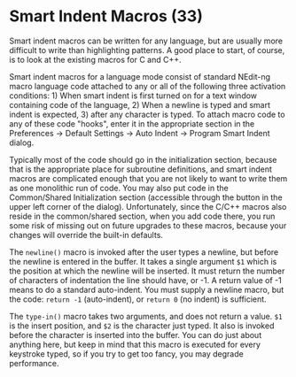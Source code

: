 # Smart Indent Macros (33)

Smart indent macros can be written for any language, but are usually
more difficult to write than highlighting patterns. A good place to
start, of course, is to look at the existing macros for C and C++.

Smart indent macros for a language mode consist of standard NEdit-ng
macro language code attached to any or all of the following three
activation conditions: 1) When smart indent is first turned on for a
text window containing code of the language, 2) When a newline is typed
and smart indent is expected, 3) after any character is typed. To attach
macro code to any of these code "hooks", enter it in the appropriate
section in the Preferences &rarr; Default Settings &rarr; Auto Indent
&rarr; Program Smart Indent dialog.

Typically most of the code should go in the initialization section,
because that is the appropriate place for subroutine definitions, and
smart indent macros are complicated enough that you are not likely to
want to write them as one monolithic run of code. You may also put code
in the Common/Shared Initialization section (accessible through the
button in the upper left corner of the dialog). Unfortunately, since the
C/C++ macros also reside in the common/shared section, when you add code
there, you run some risk of missing out on future upgrades to these
macros, because your changes will override the built-in defaults.

The `newline()` macro is invoked after the user types a newline, but
before the newline is entered in the buffer. It takes a single argument
`$1` which is the position at which the newline will be inserted. It
must return the number of characters of indentation the line should
have, or -1. A return value of -1 means to do a standard auto-indent.
You must supply a newline macro, but the code: `return -1`
(auto-indent), or `return 0` (no indent) is sufficient.

The `type-in()` macro takes two arguments, and does not return a value.
`$1` is the insert position, and `$2` is the character just typed. It
also is invoked before the character is inserted into the buffer. You
can do just about anything here, but keep in mind that this macro is
executed for every keystroke typed, so if you try to get too fancy, you
may degrade performance.
